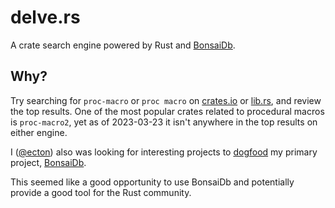 # delve.rs

A crate search engine powered by Rust and [BonsaiDb][bonsaidb].

## Why?

Try searching for `proc-macro` or `proc macro` on
[crates.io](https://crates.io/search?q=proc-macro) or
[lib.rs](https://lib.rs/search?q=proc-macro), and review the top results. One of
the most popular crates related to procedural macros is `proc-macro2`, yet as of
2023-03-23 it isn't anywhere in the top results on either engine.

I ([@ecton][ecton]) also was looking for interesting projects to
[dogfood][dogfood] my primary project, [BonsaiDb][bonsaidb].

This seemed like a good opportunity to use BonsaiDb and potentially provide a
good tool for the Rust community.

[ecton]: https://github.com/ecton
[dogfood]: https://en.wikipedia.org/wiki/Eating_your_own_dog_food
[bonsaidb]: https://github.com/khonsulabs/bonsaidb
